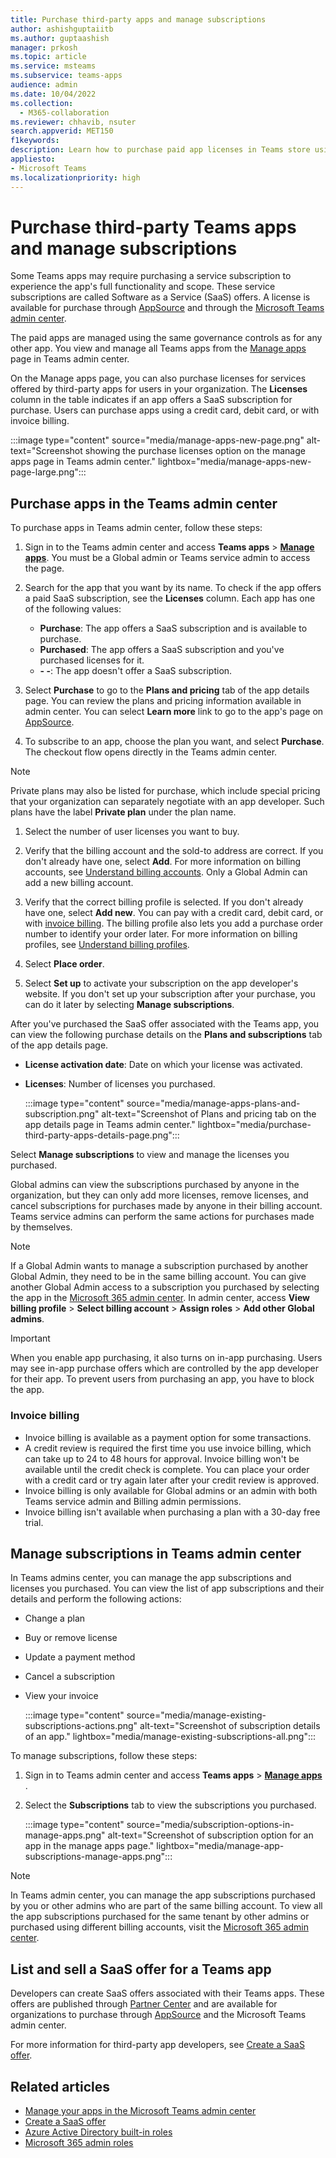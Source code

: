 ```yaml
---
title: Purchase third-party apps and manage subscriptions
author: ashishguptaiitb
ms.author: guptaashish
manager: prkosh
ms.topic: article
ms.service: msteams
ms.subservice: teams-apps
audience: admin
ms.date: 10/04/2022
ms.collection: 
  - M365-collaboration
ms.reviewer: chhavib, nsuter
search.appverid: MET150
f1keywords: 
description: Learn how to purchase paid app licenses in Teams store using a credit card, a debit card, or via invoice billing.
appliesto: 
- Microsoft Teams
ms.localizationpriority: high
---
```

# Purchase third-party Teams apps and manage subscriptions

Some Teams apps may require purchasing a service subscription to experience the app's full functionality and scope. These service subscriptions are called Software as a Service (SaaS) offers. A license is available for purchase through [AppSource](https://appsource.microsoft.com/) and through the [Microsoft Teams admin center](https://admin.teams.microsoft.com).

The paid apps are managed using the same governance controls as for any other app. You view and manage all Teams apps from the [Manage apps](manage-apps.md) page in Teams admin center.

On the Manage apps page, you can also purchase licenses for services offered by third-party apps for users in your organization. The **Licenses** column in the table indicates if an app offers a SaaS subscription for purchase. Users can purchase apps using a credit card, debit card, or with invoice billing.

:::image type="content" source="media/manage-apps-new-page.png" alt-text="Screenshot showing the purchase licenses option on the manage apps page in Teams admin center." lightbox="media/manage-apps-new-page-large.png":::

## Purchase apps in the Teams admin center

To purchase apps in Teams admin center, follow these steps:

1. Sign in to the Teams admin center and access **Teams apps** > **[Manage apps](https://admin.teams.microsoft.com/policies/manage-apps)**. You must be a Global admin or Teams service admin to access the page.

1. Search for the app that you want by its name. To check if the app offers a paid SaaS subscription, see the **Licenses** column. Each app has one of the following values:
    * **Purchase**: The app offers a SaaS subscription and is available to purchase.
    * **Purchased**: The app offers a SaaS subscription and you've purchased licenses for it.
    * **- -**: The app doesn't offer a SaaS subscription.

1. Select **Purchase** to go to the **Plans and pricing** tab of the app details page. You can review the plans and pricing information available in admin center. You can select **Learn more** link to go to the app's page on [AppSource](https://appsource.microsoft.com/).

1. To subscribe to an app, choose the plan you want, and select **Purchase**. The checkout flow opens directly in the Teams admin center.

> [!NOTE]
> Private plans may also be listed for purchase, which include special pricing that your organization can separately negotiate with an app developer. Such plans have the label **Private plan** under the plan name.

1. Select the number of user licenses you want to buy.

1. Verify that the billing account and the sold-to address are correct. If you don't already have one, select **Add**. For more information on billing accounts, see [Understand billing accounts](/microsoft-365/commerce/manage-billing-accounts). Only a Global Admin can add a new billing account.

1. Verify that the correct billing profile is selected. If you don't already have one, select **Add new**. You can pay with a credit card, debit card, or with [invoice billing](#invoice-billing). The billing profile also lets you add a purchase order number to identify your order later. For more information on billing profiles, see [Understand billing profiles](/microsoft-365/commerce/billing-and-payments/manage-billing-profiles).

1. Select **Place order**.

1. Select **Set up** to activate your subscription on the app developer's website. If you don't set up your subscription after your purchase, you can do it later by selecting **Manage subscriptions**.

After you've purchased the SaaS offer associated with the Teams app, you can view the following purchase details on the **Plans and subscriptions** tab of the app details page.

* **License activation date**: Date on which your license was activated.
* **Licenses**: Number of licenses you purchased.

  :::image type="content" source="media/manage-apps-plans-and-subscription.png" alt-text="Screenshot of Plans and pricing tab on the app details page in Teams admin center." lightbox="media/purchase-third-party-apps-details-page.png":::

Select **Manage subscriptions** to view and manage the licenses you purchased.

Global admins can view the subscriptions purchased by anyone in the organization, but they can only add more licenses, remove licenses, and cancel subscriptions for purchases made by anyone in their billing account. Teams service admins can perform the same actions for purchases made by themselves.

> [!NOTE]
> If a Global Admin wants to manage a subscription purchased by another Global Admin, they need to be in the same billing account. You can give another Global Admin access to a subscription you purchased by selecting the app in the [Microsoft 365 admin center](https://admin.microsoft.com). In admin center, access **View billing profile** > **Select billing account** > **Assign roles** > **Add other Global admins**.

> [!IMPORTANT]
> When you enable app purchasing, it also turns on in-app purchasing. Users may see in-app purchase offers which are controlled by the app developer for their app. To prevent users from purchasing an app, you have to block the app.

### Invoice billing

* Invoice billing is available as a payment option for some transactions.
* A credit review is required the first time you use invoice billing, which can take up to 24 to 48 hours for approval. Invoice billing won't be available until the credit check is complete. You can place your order with a credit card or try again later after your credit review is approved.
* Invoice billing is only available for Global admins or an admin with both Teams service admin and Billing admin permissions.
* Invoice billing isn't available when purchasing a plan with a 30-day free trial.

## Manage subscriptions in Teams admin center

In Teams admins center, you can manage the app subscriptions and licenses you purchased. You can view the list of app subscriptions and their details and perform the following actions:

* Change a plan
* Buy or remove license
* Update a payment method
* Cancel a subscription
* View your invoice

  :::image type="content" source="media/manage-existing-subscriptions-actions.png" alt-text="Screenshot of subscription details of an app." lightbox="media/manage-existing-subscriptions-all.png":::

To manage subscriptions, follow these steps:

1. Sign in to Teams admin center and access **Teams apps** > [**Manage apps**](https://admin.teams.microsoft.com/policies/manage-apps) .

1. Select the **Subscriptions** tab to view the subscriptions you purchased.

   :::image type="content" source="media/subscription-options-in-manage-apps.png" alt-text="Screenshot of subscription option for an app in the manage apps page." lightbox="media/manage-app-subscriptions-manage-apps.png":::

> [!NOTE]
> In Teams admin center, you can manage the app subscriptions purchased by you or other admins who are part of the same billing account. To view all the app subscriptions purchased for the same tenant by other admins or purchased using different billing accounts, visit the [Microsoft 365 admin center](https://admin.microsoft.com/adminportal/home#/homepage).

## List and sell a SaaS offer for a Teams app

Developers can create SaaS offers associated with their Teams apps. These offers are published through [Partner Center](https://partner.microsoft.com) and are available for organizations to purchase through [AppSource](https://appsource.microsoft.com/) and the Microsoft Teams admin center.

For more information for third-party app developers, see [Create a SaaS offer](/azure/marketplace/partner-center-portal/create-new-saas-offer).

## Related articles

* [Manage your apps in the Microsoft Teams admin center](manage-apps.md)
* [Create a SaaS offer](/azure/marketplace/partner-center-portal/create-new-saas-offer)
* [Azure Active Directory built-in roles](/azure/active-directory/roles/permissions-reference)
* [Microsoft 365 admin roles](/microsoft-365/admin/add-users/about-admin-roles)
